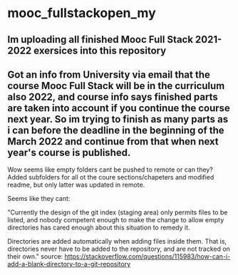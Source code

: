 # mooc_fullstackopen_my
Im uploading all finished Mooc Full Stack 2021-2022 exersices into this repository
---
Got an info from University via email that the course Mooc Full Stack will be in the curriculum also 2022, and course info says finished parts are taken into account if you continue the course next year. So im trying to finish as many parts as i can before the deadline in the beginning of the March 2022 and continue from that when next year's course is published.
---
Wow seems like empty folders cant be pushed to remote or can they? Added subfolders for all ot the coure sections/chapeters and modified readme, but only latter was updated in remote.

Seems like they cant: 

"Currently the design of the git index (staging area) only permits files to be listed, and nobody competent enough to make the change to allow empty directories has cared enough about this situation to remedy it.

Directories are added automatically when adding files inside them. That is, directories never have to be added to the repository, and are not tracked on their own." source: https://stackoverflow.com/questions/115983/how-can-i-add-a-blank-directory-to-a-git-repository
